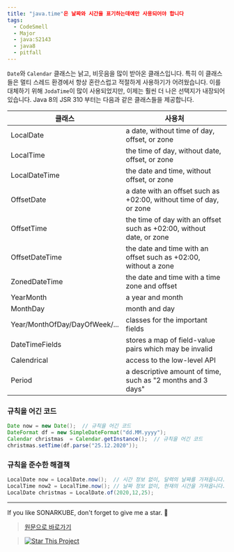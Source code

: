 ```yaml
---
title: "java.time"은 날짜와 시간을 표기하는데에만 사용되어야 합니다
tags:
  - CodeSmell
  - Major
  - java:S2143
  - java8
  - pitfall
---
```


`Date`와 `Calendar` 클래스는 낡고, 비웃음을 많이 받아온 클래스입니다.
특히 이 클래스들은 멀티 스레드 환경에서 항상 혼란스럽고 적절하게 사용하기가 어려웠습니다.
이를 대체하기 위해 `JodaTime`이 많이 사용되었지만, 이제는 훨씬 더 나은 선택지가 내장되어 있습니다.
Java 8의 JSR 310 부터는 다음과 같은 클래스들을 제공합니다.

| 클래스                        | 사용처                                                               |
| ----------------------------- | -------------------------------------------------------------------- |
| LocalDate                     | a date, without time of day, offset, or zone                         |
| LocalTime                     | the time of day, without date, offset, or zone                       |
| LocalDateTime                 | the date and time, without offset, or zone                           |
| OffsetDate                    | a date with an offset such as +02:00, without time of day, or zone   |
| OffsetTime                    | the time of day with an offset such as +02:00, without date, or zone |
| OffsetDateTime                | the date and time with an offset such as +02:00, without a zone      |
| ZonedDateTime                 | the date and time with a time zone and offset                        |
| YearMonth                     | a year and month                                                     |
| MonthDay                      | month and day                                                        |
| Year/MonthOfDay/DayOfWeek/... | classes for the important fields                                     |
| DateTimeFields                | stores a map of field-value pairs which may be invalid               |
| Calendrical                   | access to the low-level API                                          |
| Period                        | a descriptive amount of time, such as "2 months and 3 days"          |

### 규칙을 어긴 코드

```java
Date now = new Date();  // 규칙을 어긴 코드
DateFormat df = new SimpleDateFormat("dd.MM.yyyy");
Calendar christmas  = Calendar.getInstance();  // 규칙을 어긴 코드
christmas.setTime(df.parse("25.12.2020"));
```

### 규칙을 준수한 해결책

```java
LocalDate now = LocalDate.now();  // 시간 정보 없이, 달력의 날짜를 가져옵니다.
LocalTime now2 = LocalTime.now(); // 날짜 정보 없이, 현재의 시간을 가져옵니다.
LocalDate christmas = LocalDate.of(2020,12,25);
```

---

If you like SONARKUBE, don't forget to give me a star. :star2:

> [원문으로 바로가기](https://rules.sonarsource.com/java/tag/java8/RSPEC-2143)

> [![Star This Project](https://img.shields.io/github/stars/kantabile/sonarkube.svg?label=Stars&style=social)](https://github.com/kantabile/sonarkube)
